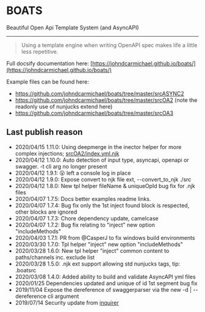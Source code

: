 # BOATS

Beautiful Open Api Template System (and AsyncAPI)
___

> Using a template engine when writing OpenAPI spec makes life a little less repetitive.

Full docsify documentation here: [https://johndcarmichael.github.io/boats/](https://johndcarmichael.github.io/boats/)

Example files can be found here:
- https://github.com/johndcarmichael/boats/tree/master/srcASYNC2
- https://github.com/johndcarmichael/boats/tree/master/srcOA2 (note the readonly use of nunjucks extend here)
- https://github.com/johndcarmichael/boats/tree/master/srcOA3

## Last publish reason
- 2020/04/15 1.11.0: Using deepmerge in the inector helper for more complex injections; [srcOA2/index.yml.njk](https://github.com/johndcarmichael/boats/tree/master/srcOA2)
- 2020/04/12 1.10.0: Auto detection of input type, asyncapi, openapi or swagger. -t cli arg no longer present
- 2020/04/12 1.9.1: &#128558; left a console log in place
- 2020/04/12 1.9.0: Expose convert to njk file ext, --convert_to_njk ./src
- 2020/04/12 1.8.0: New tpl helper fileName & uniqueOpId bug fix for .njk files
- 2020/04/07 1.7.5: Docs better examples readme links.
- 2020/04/07 1.7.4: Bug fix only the 1st inject found block is respected, other blocks are ignored
- 2020/04/07 1.7.3: Chore dependency update, camelcase
- 2020/04/07 1.7.2: Bug fix relating to "inject" new option "includeMethods"
- 2020/04/03 1.7.1: PR from @CasperJ to fix windows build environments 
- 2020/03/30 1.7.0: Tpl helper "inject" new option "includeMethods"
- 2020/03/28 1.6.0: New tpl helper "inject" common content to paths/channels inc. exclude list
- 2020/03/28 1.5.0: .njk ext support allowing std nunjucks tags, tip: .boatsrc
- 2020/03/08 1.4.0: Added ability to build and validate AsyncAPI yml files
- 2020/01/25 Dependencies updated and unique of id 1st segment bug fix
- 2019/11/04 Expose the dereference of swaggerparser via the new -d | --dereference cli argument
- 2019/07/14 Security update from [inquirer](https://www.npmjs.com/package/inquirer)
